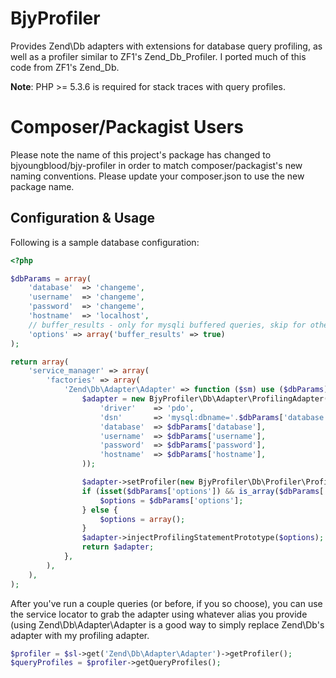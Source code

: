 BjyProfiler
===========
Provides Zend\Db adapters with extensions for database query profiling, as well as a profiler similar to ZF1's Zend\_Db\_Profiler.
I ported much of this code from ZF1's Zend_Db.

**Note**: PHP >= 5.3.6 is required for stack traces with query profiles.

Composer/Packagist Users
========================

Please note the name of this project's package has changed to bjyoungblood/bjy-profiler
in order to match composer/packagist's new naming conventions. Please update your composer.json
to use the new package name.

Configuration & Usage
---------------------
Following is a sample database configuration:

```php
<?php

$dbParams = array(
    'database'  => 'changeme',
    'username'  => 'changeme',
    'password'  => 'changeme',
    'hostname'  => 'localhost',
    // buffer_results - only for mysqli buffered queries, skip for others
    'options' => array('buffer_results' => true)
);

return array(
    'service_manager' => array(
        'factories' => array(
            'Zend\Db\Adapter\Adapter' => function ($sm) use ($dbParams) {
                $adapter = new BjyProfiler\Db\Adapter\ProfilingAdapter(array(
                    'driver'    => 'pdo',
                    'dsn'       => 'mysql:dbname='.$dbParams['database'].';host='.$dbParams['hostname'],
                    'database'  => $dbParams['database'],
                    'username'  => $dbParams['username'],
                    'password'  => $dbParams['password'],
                    'hostname'  => $dbParams['hostname'],
                ));

                $adapter->setProfiler(new BjyProfiler\Db\Profiler\Profiler);
                if (isset($dbParams['options']) && is_array($dbParams['options'])) {
                    $options = $dbParams['options'];
                } else {
                    $options = array();
                }
                $adapter->injectProfilingStatementPrototype($options);
                return $adapter;
            },
        ),
    ),
);
```

After you've run a couple queries (or before, if you so choose), you can use the service locator to grab the adapter using whatever alias you provide (using Zend\Db\Adapter\Adapter is a good way to simply replace Zend\Db's adapter with my profiling adapter.

```php
$profiler = $sl->get('Zend\Db\Adapter\Adapter')->getProfiler();
$queryProfiles = $profiler->getQueryProfiles();
```
